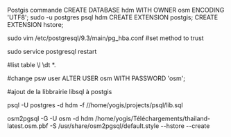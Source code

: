 Postgis commande
CREATE DATABASE hdm WITH OWNER osm ENCODING 'UTF8';
sudo -u postgres psql hdm
CREATE EXTENSION postgis;
CREATE EXTENSION hstore;

sudo vim /etc/postgresql/9.3/main/pg_hba.conf 
#set method to trust

sudo service postgresql restart




#list table
\l
\dt *.


#change psw user
ALTER USER osm WITH PASSWORD 'osm';

#ajout de la libbrairie libsql à postgis

psql -U postgres -d hdm -f //home/yogis/projects/psql/lib.sql


osm2pgsql -G -U osm -d hdm /home/yogis/Téléchargements/thailand-latest.osm.pbf -S /usr/share/osm2pgsql/default.style --hstore --create